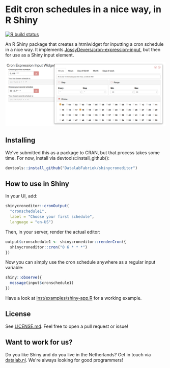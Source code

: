 # Edit cron schedules in a nice way, in R Shiny
[![R build status](https://github.com/DatalabFabriek/shinycroneditor/workflows/R-CMD-check/badge.svg)](https://github.com/DatalabFabriek/shinycroneditor/actions)

An R Shiny package that creates a htmlwidget for inputting a cron schedule in a 
nice way. It implements 
[JossyDevers/cron-expression-input](https://github.com/JossyDevers/cron-expression-input/),
but then for use as a Shiny input element.

![Screenshot of the Shiny example app with shinycroneditor](dev/img/screenshot-example-app.png)

## Installing
We've submitted this as a package to CRAN, but that process takes some time. 
For now, install via devtools::install_github():

```r
devtools::install_github("DatalabFabriek/shinycroneditor")
```

## How to use in Shiny
In your UI, add:
```r
shinycroneditor::cronOutput(
  "cronschedule1", 
  label = "Choose your first schedule", 
  language = "en-US")
```

Then, in your server, render the actual editor:
```r
output$cronschedule1 <- shinycroneditor::renderCron({
  shinycroneditor::cron("0 6 * * *")
})
```

Now you can simply use the cron schedule anywhere as a regular input variable:
```r
shiny::observe({
  message(input$cronschedule1)
})
```

Have a look at [inst/examples/shiny-app.R](https://github.com/DatalabFabriek/shinycroneditor/blob/main/inst/examples/shiny-app.R) for a
working example.

## License
See [LICENSE.md](https://github.com/DatalabFabriek/shinycroneditor/blob/main/LICENSE.md). Feel free to open a pull request or issue!

## Want to work for us?
Do you like Shiny and do you live in the Netherlands? Get in touch via
[datalab.nl](https://www.datalab.nl). We're always looking for good programmers!